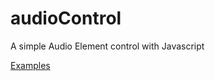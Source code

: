 # audioControl

A simple Audio Element control with Javascript

[Examples](https://junioradorart.github.io/audioControl/examples/key-drums/)
